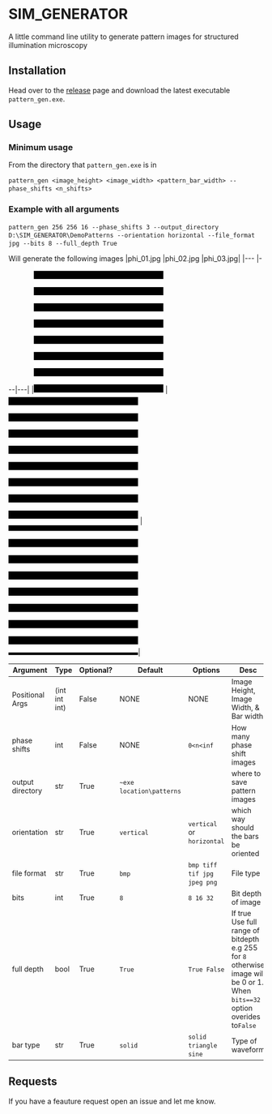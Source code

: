 # SIM_GENERATOR

A little command line utility to generate pattern images for structured illumination microscopy

## Installation

Head over to the [release](https://github.com/bradday4/SIM_GENERATOR/releases) page and download the latest executable `pattern_gen.exe`.

## Usage

### Minimum usage

From the directory that `pattern_gen.exe` is in

```Shell
pattern_gen <image_height> <image_width> <pattern_bar_width> --phase_shifts <n_shifts>
```

### Example with all arguments

```Shell
pattern_gen 256 256 16 --phase_shifts 3 --output_directory D:\SIM_GENERATOR\DemoPatterns --orientation horizontal --file_format jpg --bits 8 --full_depth True
```

Will generate the following images
|phi_01.jpg |phi_02.jpg |phi_03.jpg|
|--- |---|---|
|![](https://github.com/bradday4/SIM_GENERATOR/blob/main/DemoPatterns/phi_01.jpg) |![](https://github.com/bradday4/SIM_GENERATOR/blob/main/DemoPatterns/phi_02.jpg) |![](https://github.com/bradday4/SIM_GENERATOR/blob/main/DemoPatterns/phi_03.jpg)|

| Argument         | Type          | Optional? | Default                  | Options                     | Desc                                                                                                                         | Example                                    |
| ---------------- | ------------- | --------- | ------------------------ | --------------------------- | ---------------------------------------------------------------------------------------------------------------------------- | ------------------------------------------ |
| Positional Args  | (int int int) | False     | NONE                     | NONE                        | Image Height, Image Width, & Bar width                                                                                       | `1024 986 32`                              |
| phase shifts     | int           | False     | NONE                     | `0<n<inf`                   | How many phase shift images                                                                                                  | `--phase_shifts 5 `                        |
| output directory | str           | True      | `~exe location\patterns` |                             | where to save pattern images                                                                                                 | `--output_directory C:\Users\Thanos\Stuff` |
| orientation      | str           | True      | `vertical`               | `vertical` or `horizontal`  | which way should the bars be oriented                                                                                        | `--orientation vertical`                   |
| file format      | str           | True      | `bmp`                    | `bmp tiff tif jpg jpeg png` | File type                                                                                                                    | `--file_format tif`                        |
| bits             | int           | True      | `8`                      | `8 16 32`                   | Bit depth of image                                                                                                           | `--bits 16`                                |
| full depth       | bool          | True      | `True`                   | `True False`                | If true Use full range of bitdepth e.g 255 for `8` otherwise image will be 0 or 1. When `bits==32` option overides to`False` | `--full_depth True`                        |
| bar type         | str           | True      | `solid`                  | `solid triangle sine`       | Type of waveform                                                                                                             | `--bar_type sine`                          |

## Requests

If you have a feauture request open an issue and let me know.
